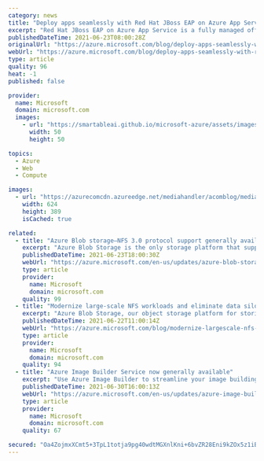 ```yaml
---
category: news
title: "Deploy apps seamlessly with Red Hat JBoss EAP on Azure App Service—now generally available"
excerpt: "Red Hat JBoss EAP on Azure App Service is a fully managed offering for Java EE (Jakarta EE) applications. Our customers are excited to have a managed platform for their Java EE (Jakarta EE) applications and the peace of mind that comes with joint support from Red Hat and Microsoft. Today, the offer is"
publishedDateTime: 2021-06-23T08:00:28Z
originalUrl: "https://azure.microsoft.com/blog/deploy-apps-seamlessly-with-red-hat-jboss-eap-on-azure-app-service-now-generally-available/"
webUrl: "https://azure.microsoft.com/blog/deploy-apps-seamlessly-with-red-hat-jboss-eap-on-azure-app-service-now-generally-available/"
type: article
quality: 96
heat: -1
published: false

provider:
  name: Microsoft
  domain: microsoft.com
  images:
    - url: "https://smartableai.github.io/microsoft-azure/assets/images/organizations/microsoft.com-50x50.jpg"
      width: 50
      height: 50

topics:
  - Azure
  - Web
  - Compute

images:
  - url: "https://azurecomcdn.azureedge.net/mediahandler/acomblog/media/Default/blog/6d84a996-634a-4ce8-a4b1-d37592c0f2e8.png"
    width: 624
    height: 389
    isCached: true

related:
  - title: "Azure Blob storage—NFS 3.0 protocol support generally available "
    excerpt: "Azure Blob Storage is the only storage platform that supports NFS 3.0 protocol over object storage natively (no gateway or data copying required), with object storage economics. With multi-protocol support, customers can run their applications on a single storage platform with no application rewrites"
    publishedDateTime: 2021-06-23T18:00:30Z
    webUrl: "https://azure.microsoft.com/en-us/updates/azure-blob-storage-nfs-30-protocol-support-generally-available/"
    type: article
    provider:
      name: Microsoft
      domain: microsoft.com
    quality: 99
  - title: "Modernize large-scale NFS workloads and eliminate data silos with Azure Blob Storage"
    excerpt: "Azure Blob Storage, our object storage platform for storing large-scale data helps customers run their applications using a wide range of protocols. With multi-protocol support, customers can run their applications on a single storage platform with no application rewrites necessary, therefore eliminating"
    publishedDateTime: 2021-06-22T11:00:14Z
    webUrl: "https://azure.microsoft.com/blog/modernize-largescale-nfs-workloads-and-eliminate-data-silos-with-azure-blob-storage/"
    type: article
    provider:
      name: Microsoft
      domain: microsoft.com
    quality: 94
  - title: "Azure Image Builder Service now generally available"
    excerpt: "Use Azure Image Builder to streamline your image building pipeline and integrate your DevOps application life-cycle with the cloud native tools."
    publishedDateTime: 2021-06-30T16:00:13Z
    webUrl: "https://azure.microsoft.com/en-us/updates/azure-image-builder-service-now-generally-available-2/"
    type: article
    provider:
      name: Microsoft
      domain: microsoft.com
    quality: 67

secured: "Oa4ZojmxXCmt5+3TpL1totja9pg40wdtMGXnlKni+6bvZR28Eni9kZOx5z1iBc+iiv+1hBtTos6uRiN3wuvUV+QKbLsu/U6QI3BAQsvwqdkjIaXbVqQA0dEthzR4aa1ErnBPH1MmKqdSbrcOEtgT3wHU7ghCulkQtcUyQPesEFQylPbCUlnOqVT/n4THynLyF2Az7PAgrcc/3zFKrsqm18Uo/hJvKJn19Y1/0hs8NufEhOi2/N1jHT0rpsN74zQngQZKT1oyLfeaY0T1DHaY6iqDBp3ovyVamqdjD9PwmZDD2B5y23LzhBgQ0aNlg9kRCqXbEP/ZVmEfW6Ebc/wm3sUgm18VM+AKhu/vFImgYXc=;FuJE2rx7Z9z/jZvwHT18mw=="
---
```


